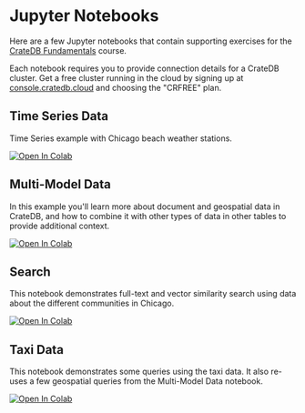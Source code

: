 # Jupyter Notebooks

Here are a few Jupyter notebooks that contain supporting exercises for the [CrateDB Fundamentals](https://learn.cratedb.com) course.

Each notebook requires you to provide connection details for a CrateDB cluster.  Get a free cluster running in the cloud by signing up at [console.cratedb.cloud](https://console.cratedb.cloud/) and choosing the "CRFREE" plan.

## Time Series Data

Time Series example with Chicago beach weather stations.

<a target="_blank" href="https://colab.research.google.com/github/crate/academy-fundamentals-course/blob/main/notebooks/timeseries/timeseries_data.ipynb">
  <img src="https://colab.research.google.com/assets/colab-badge.svg" alt="Open In Colab"/>
</a>

## Multi-Model Data

In this example you'll learn more about document and geospatial data in CrateDB, and how to combine it with other types of data in other tables to provide additional context.

<a target="_blank" href="https://colab.research.google.com/github/crate/academy-fundamentals-course/blob/main/notebooks/multi_model_data/multi_model_data.ipynb">
  <img src="https://colab.research.google.com/assets/colab-badge.svg" alt="Open In Colab"/>
</a>

## Search

This notebook demonstrates full-text and vector similarity search using data about the different communities in Chicago.

<a target="_blank" href="https://colab.research.google.com/github/crate/academy-fundamentals-course/blob/main/notebooks/search/full_text_and_vector_search.ipynb">
  <img src="https://colab.research.google.com/assets/colab-badge.svg" alt="Open In Colab"/>
</a>

## Taxi Data

This notebook demonstrates some queries using the taxi data. It also re-uses a few geospatial queries from the Multi-Model Data notebook.

<a target="_blank" href="https://colab.research.google.com/github/crate/academy-fundamentals-course/blob/main/notebooks/taxi_data/taxi_data.ipynb">
  <img src="https://colab.research.google.com/assets/colab-badge.svg" alt="Open In Colab"/>
</a>
